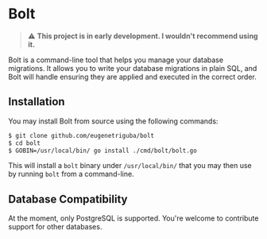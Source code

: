 # Bolt

> :warning: **This project is in early development. I wouldn't recommend using it.**

Bolt is a command-line tool that helps you manage your database migrations.
It allows you to write your database migrations in plain SQL, and Bolt will
handle ensuring they are applied and executed in the correct order.

## Installation

You may install Bolt from source using the following commands:

```bash
$ git clone github.com/eugenetriguba/bolt
$ cd bolt
$ GOBIN=/usr/local/bin/ go install ./cmd/bolt/bolt.go
```

This will install a `bolt` binary under `/usr/local/bin/` that you may
then use by running `bolt` from a command-line.

## Database Compatibility

At the moment, only PostgreSQL is supported. You're welcome to contribute support for other databases.
